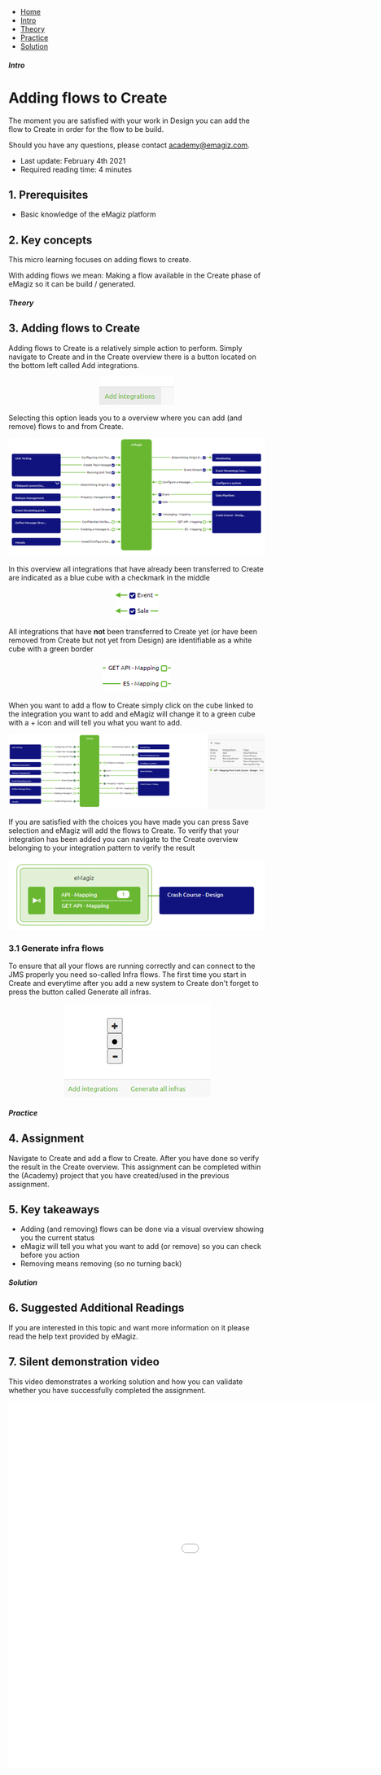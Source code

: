 <div class="ez-academy">
	<div class="ez-academy__body">
		<main class="micro-learning">
		<ul class="doc-nav">
			<li class="doc-nav__item"><a href="../../docs/microlearning/crashcourse-platform-index" class="doc-nav__link">Home</a></li>
			<li class="doc-nav__item"><a href="#intro" class="doc-nav__link">Intro</a></li>
			<li class="doc-nav__item"><a href="#theory" class="doc-nav__link">Theory</a></li>
			<li class="doc-nav__item"><a href="#practice" class="doc-nav__link">Practice</a></li>
			<li class="doc-nav__item"><a href="#solution" class="doc-nav__link">Solution</a></li>
		</ul>

<div class="doc">

##### Intro

# Adding flows to Create
The moment you are satisfied with your work in Design you can add the flow to Create in order for the flow to be build.

Should you have any questions, please contact academy@emagiz.com.

- Last update: February 4th 2021
- Required reading time: 4 minutes

## 1. Prerequisites
- Basic knowledge of the eMagiz platform

## 2. Key concepts
This micro learning focuses on adding flows to create.

With adding flows we mean: Making a flow available in the Create phase of eMagiz so it can be build / generated.

##### Theory

## 3. Adding flows to Create

Adding flows to Create is a relatively simple action to perform. Simply navigate to Create and in the Create overview there is a button located on the bottom left called Add integrations.

<p align="center"><img src="../../img/microlearning/crashcourse-platform-create-adding-flows-to-create--add-integrations-button.png"></p>

Selecting this option leads you to a overview where you can add (and remove) flows to and from Create.

<p align="center"><img src="../../img/microlearning/crashcourse-platform-create-adding-flows-to-create--add-integrations-overview.png"></p>

In this overview all integrations that have already been transferred to Create are indicated as a blue cube with a checkmark in the middle

<p align="center"><img src="../../img/microlearning/crashcourse-platform-create-adding-flows-to-create--added-integrations.png"></p>

All integrations that have **not** been transferred to Create yet (or have been removed from Create but not yet from Design) are identifiable as a white cube with a green border

<p align="center"><img src="../../img/microlearning/crashcourse-platform-create-adding-flows-to-create--not-yet-added-integrations.png"></p>

When you want to add a flow to Create simply click on the cube linked to the integration you want to add and eMagiz will change it to a green cube with a + icon and will tell you what you want to add.

<p align="center"><img src="../../img/microlearning/crashcourse-platform-create-adding-flows-to-create--add-integration.png"></p>

If you are satisfied with the choices you have made you can press Save selection and eMagiz will add the flows to Create. 
To verify that your integration has been added you can navigate to the Create overview belonging to your integration pattern to verify the result

<p align="center"><img src="../../img/microlearning/crashcourse-platform-create-adding-flows-to-create--add-flow-result.png"></p>

### 3.1 Generate infra flows
To ensure that all your flows are running correctly and can connect to the JMS properly you need so-called Infra flows. 
The first time you start in Create and everytime after you add a new system to Create don't forget to press the button called Generate all infras.

<p align="center"><img src="../../img/microlearning/crashcourse-platform-create-adding-flows-to-create--generate-all-infras.png"></p>

##### Practice
 
## 4. Assignment

Navigate to Create and add a flow to Create. After you have done so verify the result in the Create overview. 
This assignment can be completed within the (Academy) project that you have created/used in the previous assignment.

## 5. Key takeaways

- Adding (and removing) flows can be done via a visual overview showing you the current status
- eMagiz will tell you what you want to add (or remove) so you can check before you action
- Removing means removing (so no turning back)

##### Solution

## 6. Suggested Additional Readings

If you are interested in this topic and want more information on it please read the help text provided by eMagiz.

## 7. Silent demonstration video

This video demonstrates a working solution and how you can validate whether you have successfully completed the assignment.

<iframe width="1280" height="720" src="../../vid/microlearning/crashcourse-platform-create-adding-flows-to-create.mp4" frameborder="0" allow="accelerometer; autoplay; clipboard-write; encrypted-media; gyroscope; picture-in-picture" allowfullscreen></iframe>

</div>
</main>
</div>
</div>